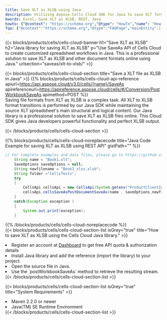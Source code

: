 ```yaml
---
title: Save XLT as XLSB using Java 
description: Utilizing Aspose.Cells Cloud SDK for Java to save XLT format file as XLSB format file. 
kwords: Excel, Save XLT as XLSB, REST, Java
howto: {"@context": "https://schema.org","@type": "HowTo","name": "How to save XLT as XLSB using the Cells Cloud Java library.","description": "How to save XLT as XLSB using the Cells Cloud Java library.","image": {"@type": "ImageObject"},"url": "/java/saveas/xlt-to-xlsb/","step": [{ "@type": "HowToStep","name": "How to save XLT as XLSB using the Cells Cloud Java library. step 1", "image": {"@type": "ImageObject",},"url": "/java/saveas/xlt-to-xlsb/","text": "Register an account at <a href='https://dashboard.aspose.cloud/'>Dashboard</a> to get free API quota & authorization details",},{ "@type": "HowToStep","name": "How to save XLT as XLSB using the Cells Cloud Java library. step 1", "image": {"@type": "ImageObject",},"url": "/java/saveas/xlt-to-xlsb/","text": "Install Java library and add the reference (import the library) to your project.",},{ "@type": "HowToStep","name": "How to save XLT as XLSB using the Cells Cloud Java library. step 1", "image": {"@type": "ImageObject",},"url": "/java/saveas/xlt-to-xlsb/","text": "Open the source file in Java.",},{ "@type": "HowToStep","name": "How to save XLT as XLSB using the Cells Cloud Java library. step 1", "image": {"@type": "ImageObject",},"url": "/java/saveas/xlt-to-xlsb/","text": "Use the `postWorkbookSaveAs` method to retrieve the resulting stream.",}, ],"supply": {"@type": "HowToSupply","name": "document"},"tool": [{"@type": "HowToTool","name": "IntelliJ IDEA, Visual Studio Code, Eclipse"},{"@type": "HowToTool","name": "Aspose Cells"}],"totalTime": "PT6M"}
fqa: {"@context":"https://schema.org","@type":"FAQPage","mainEntity":[{"@type":"Question","name":"Why save file as other formats file in C# using REST API?","acceptedAnswer":{"@type":"Answer","text":"Documents are encoded in many ways, and some files may be incompatible with the software you use. To open and read such files, just save them as appropriate file formats.<br/><ol><li>Install .NET SDK and add the reference (import the library) to your project.</li><li>Open the source file in C# using REST API.</li><li>Call the PostWorkbookSaveAsRequest() method, passing an output filename with required extension.</li><li>Get the result of save as a separate file.</li></ol>"}},{"@type":"Question","name":"What file formats can I save as with your C# library?","acceptedAnswer":{"@type":"Answer","text":"We support a variety of file formats for conversion using .NET library, including XLSX, Excel, xls , PDF, CSV, HTML, Markdown, XML, PNG, JPG, TIFF, Json, TXT and many more."}},{"@type":"Question","name":"What is the maximum allowed file size for conversion using this .NET library?","acceptedAnswer":{"@type":"Answer","text":"There are no file size limits for format conversions using .NET library."}}]}
---
```



{{< blocks/products/cells/cells-cloud-banner h1="Save XLT as XLSB" h2="Java library for saving XLT as XLSB" p="Use SaveAs API of Cells Cloud to create customized spreadsheet workflows in Java. This is a professional solution to save XLT as XLSB and other document formats online using Java." urlsection="saveas/xlt-to-xlsb/" >}}

{{< blocks/products/cells/cells-cloud-section  title="Save a XLT file as XLSB in Java" >}}
{{% blocks/products/cells/cells-cloud-api-reference  apiurl=https://api.aspose.cloud/v3.0/cells/{name}/SaveAs  apireferenceurl=https://apireference.aspose.cloud/cells/#/Conversion/PostWorkbookSaveAs  apimethod=POST %}}
<br/>
Saving file formats from XLT as XLSB is a complex task. All XLT to XLSB format transitions is performed by our Java SDK while maintaining the source XLT spreadsheet's main structural and logical content. Our Java library is a professional solution to save XLT as XLSB files online. This Cloud SDK gives Java developers powerful functionality and perfect XLSB output.

{{< /blocks/products/cells/cells-cloud-section >}}

{{% blocks/products/cells/cells-cloud-noreplacecode title="Java Code Example for saving XLT as XLSB using REST API" gistPath="" %}}
  
```java
// For complete examples and data files, please go to https://github.com/aspose-cells-cloud/aspose-cells-cloud-java/
    String name = "Book1.xlt";
    SaveOptions saveOptions = null;
    String newfilename = "Book1_xlsx.xlsb";
    String folder ="CellsTests";
    try 
    {
        CellsApi cellsApi = new CellsApi(System.getenv("ProductClientId"), System.getenv("ProductClientSecret"));
        cellsApi.cellsSaveAsPostDocumentSaveAs(name , saveOptions,newfilename,false,false,folder,null,null,null,true);                       
    }
    catch(Exception exception )
    {
        System.out.print(exception);
    }
```
  
{{% /blocks/products/cells/cells-cloud-noreplacecode  %}}
<br/>
{{< blocks/products/cells/cells-cloud-section-list isGrey="true"  title="How to save XLT as XLSB using the Cells Cloud Java library." >}}
<li>Register an account at <a href="https://dashboard.aspose.cloud/">Dashboard</a> to get free API quota & authorization details</li>
<li>Install Java library and add the reference (import the library) to your project.</li>
<li>Open the source file in Java.</li>
<li>Use the `postWorkbookSaveAs` method to retrieve the resulting stream.</li>
{{< /blocks/products/cells/cells-cloud-section-list >}}

{{< blocks/products/cells/cells-cloud-section-list isGrey="true"  title="System Requirements" >}}
<li>Maven 2.2.0 or newer</li>
<li>Java(TM) SE Runtime Environment</li>
{{< /blocks/products/cells/cells-cloud-section-list >}}
